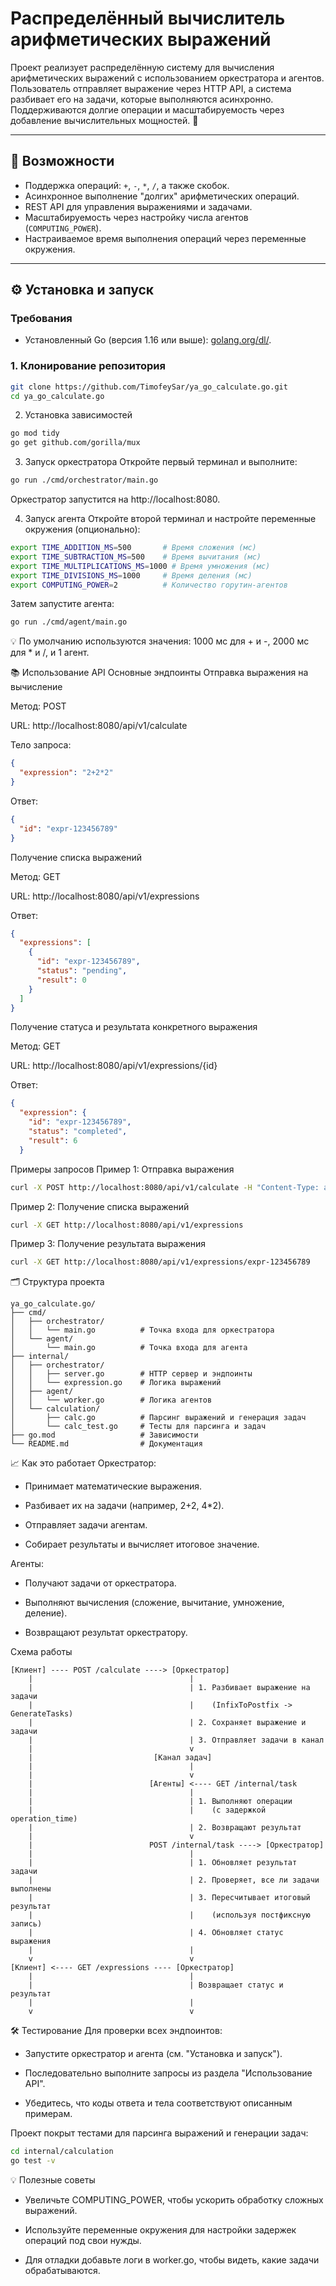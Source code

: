 # Распределённый вычислитель арифметических выражений

Проект реализует распределённую систему для вычисления арифметических выражений с использованием оркестратора и агентов. Пользователь отправляет выражение через HTTP API, а система разбивает его на задачи, которые выполняются асинхронно. Поддерживаются долгие операции и масштабируемость через добавление вычислительных мощностей. 🚀

---

## 📌 Возможности

- Поддержка операций: `+`, `-`, `*`, `/`, а также скобок.
- Асинхронное выполнение "долгих" арифметических операций.
- REST API для управления выражениями и задачами.
- Масштабируемость через настройку числа агентов (`COMPUTING_POWER`).
- Настраиваемое время выполнения операций через переменные окружения.

---

## ⚙ Установка и запуск

### Требования
- Установленный Go (версия 1.16 или выше): [golang.org/dl/](https://golang.org/dl/).

### 1. Клонирование репозитория
```bash
git clone https://github.com/TimofeySar/ya_go_calculate.go.git
cd ya_go_calculate.go
```
2. Установка зависимостей
```bash
go mod tidy
go get github.com/gorilla/mux
```
3. Запуск оркестратора
Откройте первый терминал и выполните:

```bash
go run ./cmd/orchestrator/main.go
```
Оркестратор запустится на http://localhost:8080.

4. Запуск агента
Откройте второй терминал и настройте переменные окружения (опционально):

```bash
export TIME_ADDITION_MS=500       # Время сложения (мс)
export TIME_SUBTRACTION_MS=500    # Время вычитания (мс)
export TIME_MULTIPLICATIONS_MS=1000 # Время умножения (мс)
export TIME_DIVISIONS_MS=1000     # Время деления (мс)
export COMPUTING_POWER=2          # Количество горутин-агентов
```
Затем запустите агента:

```bash
go run ./cmd/agent/main.go
```
💡 По умолчанию используются значения: 1000 мс для + и -, 2000 мс для * и /, и 1 агент.

📚 Использование API
Основные эндпоинты
Отправка выражения на вычисление

Метод: POST

URL: http://localhost:8080/api/v1/calculate

Тело запроса:

```json
{
  "expression": "2+2*2"
}
```
Ответ:

```json
{
  "id": "expr-123456789"
}
```
Получение списка выражений

Метод: GET

URL: http://localhost:8080/api/v1/expressions

Ответ:

```json
{
  "expressions": [
    {
      "id": "expr-123456789",
      "status": "pending",
      "result": 0
    }
  ]
}
```
Получение статуса и результата конкретного выражения

Метод: GET

URL: http://localhost:8080/api/v1/expressions/{id}

Ответ:

```json
{
  "expression": {
    "id": "expr-123456789",
    "status": "completed",
    "result": 6
  }
```
Примеры запросов
Пример 1: Отправка выражения
```bash
curl -X POST http://localhost:8080/api/v1/calculate -H "Content-Type: application/json" -d "{\"expression\": \"2+2*2\"}"
```
Пример 2: Получение списка выражений
```bash
curl -X GET http://localhost:8080/api/v1/expressions
```
Пример 3: Получение результата выражения
```bash
curl -X GET http://localhost:8080/api/v1/expressions/expr-123456789
```
🗂️ Структура проекта
```Copy
ya_go_calculate.go/
├── cmd/
│   ├── orchestrator/
│   │   └── main.go          # Точка входа для оркестратора
│   └── agent/
│       └── main.go          # Точка входа для агента
├── internal/
│   ├── orchestrator/
│   │   ├── server.go        # HTTP сервер и эндпоинты
│   │   └── expression.go    # Логика выражений
│   ├── agent/
│   │   └── worker.go        # Логика агентов
│   └── calculation/
│       ├── calc.go          # Парсинг выражений и генерация задач
│       └── calc_test.go     # Тесты для парсинга и задач
├── go.mod                   # Зависимости
└── README.md                # Документация
```
📈 Как это работает
Оркестратор:

- Принимает математические выражения.

- Разбивает их на задачи (например, 2+2, 4*2).

- Отправляет задачи агентам.

- Собирает результаты и вычисляет итоговое значение.

Агенты:

- Получают задачи от оркестратора.

- Выполняют вычисления (сложение, вычитание, умножение, деление).

- Возвращают результат оркестратору.

Схема работы
```Copy
[Клиент] ---- POST /calculate ----> [Оркестратор]
    |                                   |
    |                                   | 1. Разбивает выражение на задачи
    |                                   |    (InfixToPostfix -> GenerateTasks)
    |                                   | 2. Сохраняет выражение и задачи
    |                                   | 3. Отправляет задачи в канал
    |                                   v
    |                           [Канал задач]
    |                                   |
    |                                   v
    |                          [Агенты] <---- GET /internal/task
    |                                   |
    |                                   | 1. Выполняют операции
    |                                   |    (с задержкой operation_time)
    |                                   | 2. Возвращают результат
    |                                   v
    |                          POST /internal/task ----> [Оркестратор]
    |                                   |
    |                                   | 1. Обновляет результат задачи
    |                                   | 2. Проверяет, все ли задачи выполнены
    |                                   | 3. Пересчитывает итоговый результат
    |                                   |    (используя постфиксную запись)
    |                                   | 4. Обновляет статус выражения
    |                                   |
    v                                   v
[Клиент] <---- GET /expressions ---- [Оркестратор]
    |                                   |
    |                                   | Возвращает статус и результат
    |                                   |
    v                                   v
```
🛠️ Тестирование
Для проверки всех эндпоинтов:

- Запустите оркестратор и агента (см. "Установка и запуск").

- Последовательно выполните запросы из раздела "Использование API".

- Убедитесь, что коды ответа и тела соответствуют описанным примерам.

Проект покрыт тестами для парсинга выражений и генерации задач:

```bash
cd internal/calculation
go test -v
```
💡 Полезные советы
- Увеличьте COMPUTING_POWER, чтобы ускорить обработку сложных выражений.

- Используйте переменные окружения для настройки задержек операций под свои нужды.

- Для отладки добавьте логи в worker.go, чтобы видеть, какие задачи обрабатываются.
